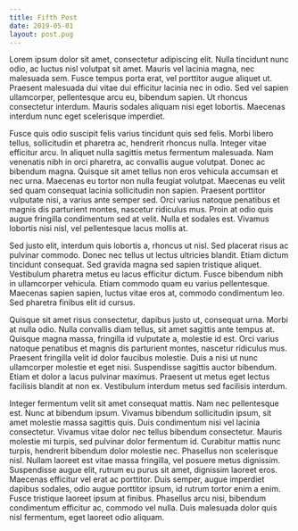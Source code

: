 ```yaml
---
title: Fifth Post
date: 2019-05-01
layout: post.pug
---
```


Lorem ipsum dolor sit amet, consectetur adipiscing elit. Nulla tincidunt nunc odio, ac luctus nisl volutpat sit amet. Mauris vel lacinia magna, nec malesuada sem. Fusce tempus porta erat, vel porttitor augue aliquet ut. Praesent malesuada dui vitae dui efficitur lacinia nec in odio. Sed vel sapien ullamcorper, pellentesque arcu eu, bibendum sapien. Ut rhoncus consectetur interdum. Mauris sodales aliquam nisi eget lobortis. Maecenas interdum nunc eget scelerisque imperdiet.

Fusce quis odio suscipit felis varius tincidunt quis sed felis. Morbi libero tellus, sollicitudin et pharetra ac, hendrerit rhoncus nulla. Integer vitae efficitur arcu. In aliquet nulla sagittis metus fermentum malesuada. Nam venenatis nibh in orci pharetra, ac convallis augue volutpat. Donec ac bibendum magna. Quisque sit amet tellus non eros vehicula accumsan et nec urna. Maecenas eu tortor non nulla feugiat volutpat. Maecenas eu velit sed quam consequat lacinia sollicitudin non sapien. Praesent porttitor vulputate nisi, a varius ante semper sed. Orci varius natoque penatibus et magnis dis parturient montes, nascetur ridiculus mus. Proin at odio quis augue fringilla condimentum sed at velit. Nulla et sodales est. Vivamus lobortis nisi nisl, vel pellentesque lacus mollis at.

<!--more-->

Sed justo elit, interdum quis lobortis a, rhoncus ut nisl. Sed placerat risus ac pulvinar commodo. Donec nec tellus ut lectus ultricies blandit. Etiam dictum tincidunt consequat. Sed gravida magna sed sapien tristique aliquet. Vestibulum pharetra metus eu lacus efficitur dictum. Fusce bibendum nibh in ullamcorper vehicula. Etiam commodo quam eu varius pellentesque. Maecenas sapien sapien, luctus vitae eros at, commodo condimentum leo. Sed pharetra finibus elit id cursus.

Quisque sit amet risus consectetur, dapibus justo ut, consequat urna. Morbi at nulla odio. Nulla convallis diam tellus, sit amet sagittis ante tempus at. Quisque magna massa, fringilla id vulputate a, molestie id est. Orci varius natoque penatibus et magnis dis parturient montes, nascetur ridiculus mus. Praesent fringilla velit id dolor faucibus molestie. Duis a nisi ut nunc ullamcorper molestie et eget nisi. Suspendisse sagittis auctor bibendum. Etiam et dolor a lacus pulvinar maximus. Praesent ut metus eget lectus facilisis blandit at non ex. Vestibulum interdum metus sed facilisis interdum.

Integer fermentum velit sit amet consequat mattis. Nam nec pellentesque est. Nunc at bibendum ipsum. Vivamus bibendum sollicitudin ipsum, sit amet molestie massa sagittis quis. Duis condimentum nisi vel lacinia consectetur. Vivamus vitae dolor nec tellus bibendum consectetur. Mauris molestie mi turpis, sed pulvinar dolor fermentum id. Curabitur mattis nunc turpis, hendrerit bibendum dolor molestie nec. Phasellus non scelerisque nisl. Nullam laoreet est vitae massa fringilla, vel posuere metus dignissim. Suspendisse augue elit, rutrum eu purus sit amet, dignissim laoreet eros. Maecenas efficitur vel erat ac porttitor. Duis semper, augue imperdiet dapibus sodales, odio augue porttitor ipsum, id rutrum tortor enim a enim. Fusce tristique laoreet ipsum at finibus. Phasellus arcu nisi, bibendum condimentum efficitur ac, commodo vel nulla. Duis malesuada dolor quis nisl fermentum, eget laoreet odio aliquam.
